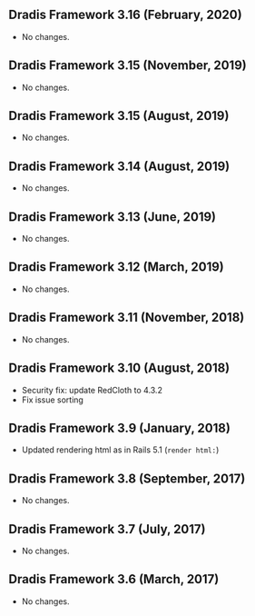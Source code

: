 ## Dradis Framework 3.16 (February, 2020) ##

*   No changes.

## Dradis Framework 3.15 (November, 2019) ##

*   No changes.

## Dradis Framework 3.15 (August, 2019) ##

*   No changes.

## Dradis Framework 3.14 (August, 2019) ##

*   No changes.

## Dradis Framework 3.13 (June, 2019) ##

*   No changes.

## Dradis Framework 3.12 (March, 2019) ##

*   No changes.

## Dradis Framework 3.11 (November, 2018) ##

*   No changes.

## Dradis Framework 3.10 (August, 2018) ##

*   Security fix: update RedCloth to 4.3.2
*   Fix issue sorting

## Dradis Framework 3.9 (January, 2018) ##

*   Updated rendering html as in Rails 5.1 (`render html:`)

## Dradis Framework 3.8 (September, 2017) ##

*   No changes.

## Dradis Framework 3.7 (July, 2017) ##

*   No changes.

## Dradis Framework 3.6 (March, 2017) ##

*   No changes.
